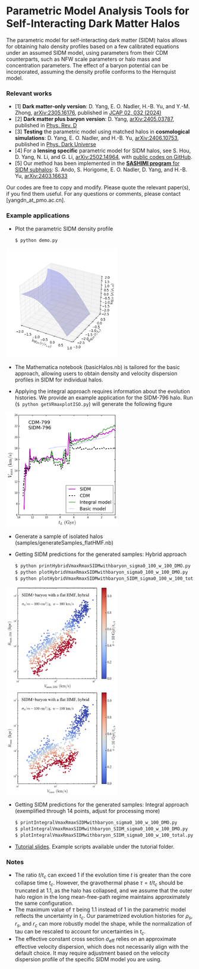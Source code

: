 # Parametric Model Analysis Tools for Self-Interacting Dark Matter Halos

The parametric model for self-interacting dark matter (SIDM) halos allows for obtaining halo density profiles based on a few calibrated equations under an assumed SIDM model, using parameters from their CDM counterparts, such as NFW scale parameters or halo mass and concentration parameters. The effect of a baryon potential can be incorporated, assuming the density profile conforms to the Hernquist model.

### Relevant works 

- [1] **Dark matter-only version**: D. Yang, E. O. Nadler, H.-B. Yu, and Y.-M. Zhong, [arXiv:2305.16176](https://arxiv.org/abs/2305.16176), published in [JCAP 02, 032 (2024)](http://dx.doi.org/10.1088/1475-7516/2024/02/032)
- [2] **Dark matter plus baryon version**: D. Yang, [arXiv:2405.03787](https://arxiv.org/abs/2405.03787), published in [Phys. Rev. D](https://journals.aps.org/prd/abstract/10.1103/PhysRevD.110.103044)
- [3] **Testing** the parametric model using matched halos in **cosmological simulations**: D. Yang, E. O. Nadler, and H.-B. Yu, [arXiv:2406.10753](http://arxiv.org/abs/2406.10753), published in [Phys. Dark Universe](https://www.sciencedirect.com/science/article/pii/S2212686425000020)
- [4] For a **lensing specific** parametric model for SIDM halos, see S. Hou, D. Yang, N. Li, and G. Li, [arXiv:2502.14964](https://arxiv.org/abs/2502.14964), with [public codes on GitHub](https://github.com/HouSiyuan2001/SIDM_Lensing_Model). 
- [5] Our method has been implemented in the [**SASHIMI program** for SIDM subhalos](https://github.com/shinichiroando/sashimi-si): S. Ando, S. Horigome, E. O. Nadler, D. Yang, and H.-B. Yu, [arXiv:2403.16633](https://arxiv.org/abs/2403.16633)


Our codes are free to copy and modify. 
Please quote the relevant paper(s), if you find them useful. 
For any questions or comments, please contact [yangdn_at_pmo.ac.cn].

### Example applications

- Plot the parametric SIDM density profile 
  ```
  $ python demo.py
  ```

<img src="https://github.com/DanengYang/parametricSIDM/blob/main/figs/demo.png" alt="Illustrate the parametric SIDM density profile" width="300"/>


- The Mathematica notebook (basicHalos.nb) is tailored for the basic approach, allowing users to obtain density and velocity dispersion profiles in SIDM for individual halos.

- Applying the integral approach requires information about the evolution histories. We provide an example application for the SIDM-796 halo. 
Run (`$ python getVRmaxplotISO.py`) will generate the following figure

<img src="https://github.com/DanengYang/parametricSIDM/blob/main/figs/fig_tL_vmax_case_cdm_799_796_C4_1000bins.png" alt="The Vmax evolution of a deeply core collapsing SIDM subhalo from the parametric model with the integral approach (solid-green), basic approach (dotted-blue), and the SIDM simulation (solid-magenta), as well as the CDM counterpart (dashed-black).
" width="300"/>

- Generate a sample of isolated halos (samples/generateSamples_flatHMF.nb)

- Getting SIDM predictions for the generated samples: Hybrid approach 
   ```bash
   $ python printHybridVmaxRmaxSIDMwithbaryon_sigma0_100_w_100_DMO.py
   $ python plotHybridVmaxRmaxSIDMwithbaryon_sigma0_100_w_100_DMO.py
   $ python plotHybridVmaxRmaxSIDMwithbaryon_SIDM_sigma0_100_w_100_total.py
   ```
<img src="https://github.com/DanengYang/parametricSIDM/blob/main/figs/fig_vmax_rmax_SIDM_baryon_flat_HMF_sigma0_100_w_100_DMO.png" alt="The Vmax-Rmax distribution of the dark matter component for the velocity-dependent SIDM model" width="300"/><img src="https://github.com/DanengYang/parametricSIDM/blob/main/figs/fig_vmax_rmax_SIDM_baryon_flat_HMF_sigma0_100_w_100.png" alt="The Vmax-Rmax distribution of dark matter plus baryons for the velocity-dependent SIDM model" width="300"/>

- Getting SIDM predictions for the generated samples: Integral approach (exemplified through 14 points, adjust for processing more)
   ```bash
   $ printIntegralVmaxRmaxSIDMwithbaryon_sigma0_100_w_100_DMO.py
   $ plotIntegralVmaxRmaxSIDMwithbaryon_SIDM_sigma0_100_w_100_DMO.py
   $ plotIntegralVmaxRmaxSIDMwithbaryon_SIDM_sigma0_100_w_100_total.py
   ```
- [Tutorial slides](https://github.com/DanengYang/parametricSIDM/blob/main/tutorial/A%20Quick%20Start%20for%20Working%20with%20SIDM%20Halos.pdf). Example scripts available under the tutorial folder. 

### Notes 

- The ratio $t/t_c$ can exceed 1 if the evolution time $t$ is greater than the core collapse time $t_c$. However, the gravothermal phase $\tau = t/t_c$ should be truncated at 1.1, as the halo has collapsed, and we assume that the outer halo region in the long mean-free-path regime maintains approximately the same configuration.
- The maximum value of $\tau$ being 1.1 instead of 1 in the parametric model reflects the uncertainty in $t_c$. Our parametrized evolution histories for $\rho_s$, $r_s$, and $r_c$ can more robustly model the shape, while the normalization of tau can be rescaled to account for uncertainties in $t_c$.
- The effective constant cross section $\sigma_{\text{eff}}$ relies on an approximate effective velocity dispersion, which does not necessarily align with the default choice. It may require adjustment based on the velocity dispersion profile of the specific SIDM model you are using.



